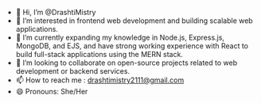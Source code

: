 - 👋 Hi, I’m @DrashtiMistry
- 👀 I’m interested in frontend web development and building scalable web applications.
- 🌱 I’m currently expanding my knowledge in Node.js, Express.js, MongoDB, and EJS, and have strong working experience with React to build full-stack applications using the MERN stack.
- 💞️ I’m looking to collaborate on open-source projects related to web development or backend services.
- 📫 How to reach me : drashtimistry2111@gmail.com
- 😄 Pronouns: She/Her

<!---
DrashtiMistry/DrashtiMistry is a ✨ special ✨ repository because its `README.md` (this file) appears on your GitHub profile.
You can click the Preview link to take a look at your changes.
--->
